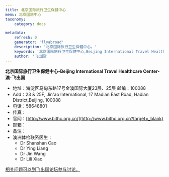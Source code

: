 ```yaml
---
title: 北京国际旅行卫生保健中心
menu: 北京国旅中心
taxonomy:
    category: docs

metadata:
    refresh: 0
    generator: 'flyabroad'
    description: '北京国际旅行卫生保健中心。'
    keywords: '北京国际旅行卫生保健中心,Beijing International Travel Healthcare Center'
    author: '飞出国'
---
```



**北京国际旅行卫生保健中心-Beijing International Travel Healthcare Center-澳-飞出国**

- 地址：海淀区马甸东路17号金澳国际大厦23层、25层 邮编：100088 
- Add：23 & 25F, Jin'ao International, 17 Madian East Road, Hadian District,Beijing, 100088
- 电话：58648801​
- 传真：
- 官网：[http://www.bithc.org.cn/](http://www.bithc.org.cn?target=_blank)
- 邮箱：
- 备注：
- 澳洲体检联系医生：
	- Dr Shanshan Cao
	- Dr Ying Liang
	- Dr Jin Wang
	- Dr Lili Xiao

[相关问题可以到飞出国论坛参与讨论。](http://bbs.fcgvisa.com/t?target=_blank)